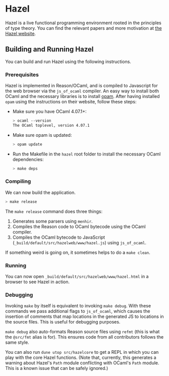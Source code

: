 # Hazel

Hazel is a live functional programming environment rooted in the principles
of type theory. You can find the relevant papers and more motivation at
[the Hazel website](http://hazel.org/).

## Building and Running Hazel

You can build and run Hazel using the following instructions.

### Prerequisites

Hazel is implemented in Reason/OCaml, and is compiled to Javascript for the web browser via the `js_of_ocaml` compiler. An easy way to install both OCaml and the necessary libraries is to install [opam](https://opam.ocaml.org/). After having installed `opam` using the instructions on their website, follow these steps:

  - Make sure you have OCaml 4.07.1+:

    ```sh
    > ocaml --version
    The OCaml toplevel, version 4.07.1
    ```

  - Make sure opam is updated:

    ```sh
    > opam update
    ```

  - Run the Makefile in the `hazel` root folder to install the necessary OCaml dependencies:

    ```sh
    > make deps
    ```

### Compiling

We can now build the application.

```sh
> make release
```

The `make release` command does three things:

1. Generates some parsers using `menhir`.
2. Compiles the Reason code to OCaml bytecode using the OCaml compiler.
3. Compiles the OCaml bytecode to JavaScript (`_build/default/src/hazelweb/www/hazel.js`) using `js_of_ocaml`.

If something weird is going on, it sometimes helps to do a `make clean`.

### Running

You can now open `_build/default/src/hazelweb/www/hazel.html` in a browser to see Hazel in action.

### Debugging

Invoking `make` by itself is equivalent to invoking `make debug`. With these commands we pass additional flags to `js_of_ocaml`, which causes the insertion of comments that map locations in the generated JS to locations in the source files. This is useful for debugging purposes.

`make debug` also auto-formats Reason source files using `refmt` (this is what the `@src/fmt` alias is for). This ensures code from all contributors follows the same style.

You can also run `dune utop src/hazelcore` to get a REPL in which you can play with the core Hazel functions.
(Note that, currently, this generates a warning about Hazel's `Path` module conflicting with OCaml's `Path` module.
This is a known issue that can be safely ignored.)
